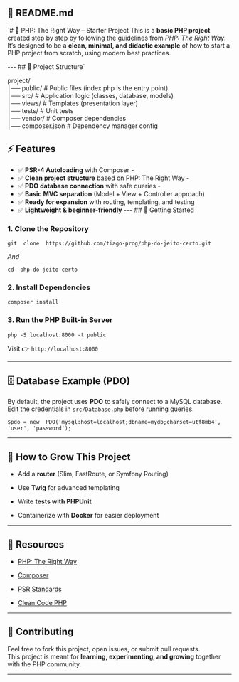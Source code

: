 ## 🔹 README.md

`# 🚀 PHP: The Right Way – Starter Project This is a **basic PHP project** created step by step by following the guidelines from *PHP: The Right Way*.  
It’s designed to be a **clean, minimal, and didactic example** of how to start a PHP project from scratch, using modern best practices.

--- ## 📂 Project Structure` 

project/  
│── public/ # Public files (index.php is the entry point)  
│── src/ # Application logic (classes, database, models)  
│── views/ # Templates (presentation layer)  
│── tests/ # Unit tests  
│── vendor/ # Composer dependencies  
│── composer.json # Dependency manager config

 ## ⚡ Features 
 - ✅  **PSR-4  Autoloading**  with  Composer  -  
 - ✅  **Clean  project  structure**  based on PHP:  The  Right  Way  -  
  - ✅  **PDO  database  connection**  with  safe  queries  -  
 - ✅  **Basic  MVC  separation**  (Model  +  View  +  Controller  approach)  
 -  ✅  **Ready  for  expansion**  with  routing,  templating,  and  testing  
-  ✅  **Lightweight  &  beginner-friendly** --- ## 🔧 Getting Started  
### 1. Clone the Repository  
`git  clone  https://github.com/tiago-prog/php-do-jeito-certo.git  `

*And*

`cd  php-do-jeito-certo`

### 2. Install Dependencies

`composer install` 

### 3. Run the PHP Built-in Server

`php -S localhost:8000 -t public` 

Visit 👉 `http://localhost:8000`

----------

## 🗄 Database Example (PDO)

By default, the project uses **PDO** to safely connect to a MySQL database.  
Edit the credentials in `src/Database.php` before running queries.

`$pdo = new  PDO('mysql:host=localhost;dbname=mydb;charset=utf8mb4', 'user', 'password');` 

----------

## 🌱 How to Grow This Project

-   Add a **router** (Slim, FastRoute, or Symfony Routing)
    
-   Use **Twig** for advanced templating
    
-   Write **tests with PHPUnit**
    
-   Containerize with **Docker** for easier deployment
    

----------

## 📖 Resources

-   [PHP: The Right Way](https://phptherightway.com/)
    
-   [Composer](https://getcomposer.org/)
    
-   [PSR Standards](https://www.php-fig.org/psr/)
    
-   [Clean Code PHP](https://github.com/jupeter/clean-code-php)
    

----------

## 🤝 Contributing

Feel free to fork this project, open issues, or submit pull requests.  
This project is meant for **learning, experimenting, and growing** together with the PHP community.

----------
